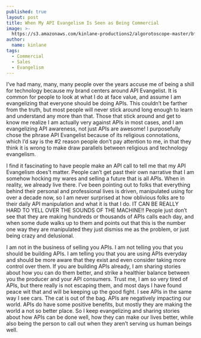 ```yaml
---
published: true
layout: post
title: When My API Evangelism Is Seen as Being Commercial
image: >-
  https://s3.amazonaws.com/kinlane-productions2/algorotoscope-master/bf-skinner-factory-road.jpg
author:
  name: kinlane
tags:
  - Commercial
  - Sales
  - Evangelism
---
```

I’ve had many, many, many people over the years accuse me of being a shill for technology because my brand centers around API Evangelist. It is common for people to look at what I do at face value, and assume I am evangelizing that everyone should be doing APIs. This couldn’t be farther from the truth, but most people will never stick around long enough to learn and understand any more than that. Those that stick around and get to know me realize I am actually very against APIs in most cases, and I am evangelizing API awareness, not just APIs are awesome! I purposefully chose the phrase API Evangelist because of its religious connotations, which I’d say is the #2 reason people don’t pay attention to me, in that they think it is wrong to make draw parallels between religious and technology evangelism.

I find it fascinating to have people make an API call to tell me that my API Evangelism does’t matter. People can’t get past their own narrative that I am somehow hocking my wares and selling a future that is all APIs. When in reality, we already live there. I’ve been pointing out to folks that everything behind their personal and professional lives is driven, manipulated using for over a decade now, so I am never surprised at how oblivious folks are to their daily API manipulation and what it is that I do. IT CAN BE REALLY HARD TO YELL OVER THE SOUNDS OF THE MACHINE!! People just don’t see that they are making hundreds or thousands of APIs calls each day, and when some dude walks up to them and points out that this is the number one way they are manipulated they just dismiss me as the problem, or just being crazy and delusional.

I am not in the business of selling you APIs. I am not telling you that you should be building APIs. I am telling you that you are using APIs everyday and should be more aware that they exist and even consider taking more control over them. If you are building APIs already, I am sharing stories about how you can do them better, and strike a healthier balance between you the producer and your API consumers. Trust me, I am so very tired of APIs, but there really is not escaping them, and most days I have found peace wit that and will be keeping up the good fight. I see APIs in the same way I see cars. The cat is out of the bag. APIs are negatively impacting our world. APIs do have some positive benefits, but mostly they are making the world a not so better place. So I keep evangelizing and sharing stories about how APIs can be done well, how they can make our lives better, while also being the person to call out when they aren’t serving us human beings well.
